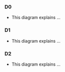 ### D0
 * This diagram explains ...
 
### D1
  * This diagram explains ...
  
 ### D2
  * This diagram explains ...

